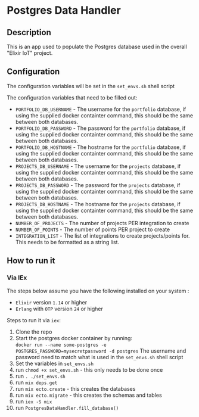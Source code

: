 # Postgres Data Handler

## Description

This is an app used to populate the Postgres database used in the overall "Elixir IoT" project.

## Configuration

The configuration variables will be set in the `set_envs.sh` shell script

The configuration variables that need to be filled out:  
 * `PORTFOLIO_DB_USERNAME` - The username for the `portfolio` database, if using the supplied docker containter command, this should be the same between both databases.
 * `PORTFOLIO_DB_PASSWORD` - The password for the `portfolio` database, if using the supplied docker containter command, this should be the same between both databases.
 * `PORTFOLIO_DB_HOSTNAME` - The hostname for the `portfolio` database, if using the supplied docker containter command, this should be the same between both databases.
 * `PROJECTS_DB_USERNAME` - The username for the `projects` database, if using the supplied docker containter command, this should be the same between both databases.
 * `PROJECTS_DB_PASSWORD` - The password for the `projects` database, if using the supplied docker containter command, this should be the same between both databases.
 * `PROJECTS_DB_HOSTNAME` - The hostname for the `projects` database, if using the supplied docker containter command, this should be the same between both databases.
 * `NUMBER_OF_PROJECTS` - The number of projects PER integration to create
 * `NUMBER_OF_POINTS` - The number of points PER project to create
 * `INTEGRATION_LIST` - The list of integrations to create projects/points for. This needs to be formatted as a string list.

## How to run it

### Via IEx
The steps below assume you have the following installed on your system :  
 * `Elixir` version `1.14` or higher  
 * `Erlang` with `OTP` version `24` or higher  
  
Steps to run it via `iex`:
 1. Clone the repo
 2. Start the postgres docker container by running:  
   `docker run --name some-postgres -e POSTGRES_PASSWORD=mysecretpassword -d postgres`
   The username and password need to match what is used in the `set_envs.sh` shell script
 3. Set the variables in `set_envs.sh`
 4. run `chmod +x set_envs.sh` - this only needs to be done once
 5. run `. ./set_envs.sh`
 6. run `mix deps.get`
 7. run `mix ecto.create` - this creates the databases
 8. run `mix ecto.migrate` - this creates the schemas and tables
 9.  run `iex -S mix`
 10. run `PostgresDataHandler.fill_database()`